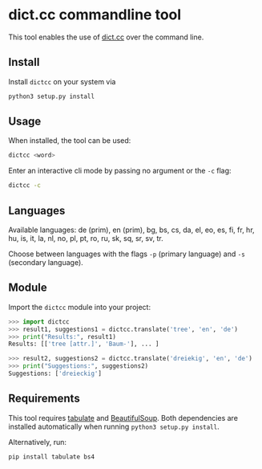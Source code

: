 # dict.cc commandline tool

This tool enables the use of [dict.cc](https://dict.cc) over the command line.

## Install
Install `dictcc` on your system via
```bash
python3 setup.py install
```

## Usage
When installed, the tool can be used:
```bash
dictcc <word>
```
Enter an interactive cli mode by passing no argument or the `-c` flag:
```bash
dictcc -c
```

## Languages
Available languages: de (prim), en (prim), bg, bs, cs, da, el, eo, es, fi, fr,
hr, hu, is, it, la, nl, no, pl, pt, ro, ru, sk, sq, sr, sv, tr.

Choose between languages with the flags `-p` (primary language)
and `-s` (secondary language).

## Module
Import the `dictcc` module into your project:
```python
>>> import dictcc
>>> result1, suggestions1 = dictcc.translate('tree', 'en', 'de')
>>> print("Results:", result1)
Results: [['tree [attr.]', 'Baum-'], ... ]

>>> result2, suggestions2 = dictcc.translate('dreiekig', 'en', 'de')
>>> print("Suggestions:", suggestions2)
Suggestions: ['dreieckig']

```

## Requirements
This tool requires [tabulate](https://bitbucket.org/astanin/python-tabulate) and
[BeautifulSoup](https://www.crummy.com/software/BeautifulSoup/).
Both dependencies are installed automatically when running `python3 setup.py install`.

Alternatively, run:
```bash
pip install tabulate bs4
```
